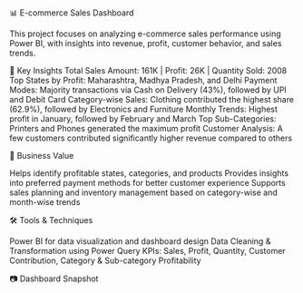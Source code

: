 📊 E-commerce Sales Dashboard

This project focuses on analyzing e-commerce sales performance using Power BI, with insights into revenue, profit, customer behavior, and sales trends.

🔑 Key Insights
Total Sales Amount: 161K | Profit: 26K | Quantity Sold: 2008
Top States by Profit: Maharashtra, Madhya Pradesh, and Delhi
Payment Modes: Majority transactions via Cash on Delivery (43%), followed by UPI and Debit Card
Category-wise Sales: Clothing contributed the highest share (62.9%), followed by Electronics and Furniture
Monthly Trends: Highest profit in January, followed by February and March
Top Sub-Categories: Printers and Phones generated the maximum profit
Customer Analysis: A few customers contributed significantly higher revenue compared to others

🎯 Business Value

Helps identify profitable states, categories, and products
Provides insights into preferred payment methods for better customer experience
Supports sales planning and inventory management based on category-wise and month-wise trends

🛠️ Tools & Techniques

Power BI for data visualization and dashboard design
Data Cleaning & Transformation using Power Query
KPIs: Sales, Profit, Quantity, Customer Contribution, Category & Sub-category Profitability

📷 Dashboard Snapshot
